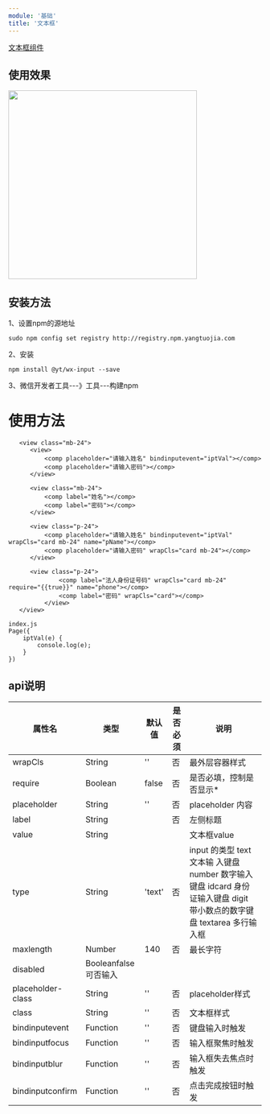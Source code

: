 ```yaml
---
module: '基础'
title: '文本框'
---
```


[文本框组件](http://git.hipac.cn/fed-wx-conpoment/yt-wx-input)

## 使用效果

<img src="http://img.hicdn.cn/fed/images/20190128/e5dedd9695741a6513412a79c4cae32e.png" width="375" />

## 安装方法

1、设置npm的源地址

```
sudo npm config set registry http://registry.npm.yangtuojia.com
```
2、安装

```
npm install @yt/wx-input --save
```

3、微信开发者工具---》工具---构建npm



# 使用方法
```
   <view class="mb-24">
      <view>
          <comp placeholder="请输入姓名" bindinputevent="iptVal"></comp>
          <comp placeholder="请输入密码"></comp>
      </view>
  
      <view class="mb-24">
          <comp label="姓名"></comp>
          <comp label="密码"></comp>
      </view>
  
      <view class="p-24">
          <comp placeholder="请输入姓名" bindinputevent="iptVal" wrapCls="card mb-24" name="pName"></comp>
          <comp placeholder="请输入密码" wrapCls="card mb-24"></comp>
      </view>
  
      <view class="p-24">
              <comp label="法人身份证号码" wrapCls="card mb-24" require="{{true}}" name="phone"></comp>
              <comp label="密码" wrapCls="card"></comp>
          </view>
   </view>

index.js
Page({
    iptVal(e) {
        console.log(e);
    }
})
```

## api说明

| 属性名                  | 类型        | 默认值      | 是否必须        | 说明                                              |
|------------------------|-------------|------------|----------------|---------------------------------------------------|
| wrapCls               | String      |   ''       | 否             | 最外层容器样式|
| require               | Boolean      |   false       | 否             | 是否必填，控制是否显示*|
| placeholder               | String      |   ''       | 否             | placeholder 内容
| label           | String    |            | 否             | 左侧标题   |
| value           | String         |             |               | 文本框value
| type            | String  | 'text' |否 |input 的类型 text	文本输 入键盘 number	数字输入键盘 idcard	身份证输入键盘 digit	带小数点的数字键盘 textarea 多行输入框
| maxlength  | Number | 140 | 否 | 最长字符
| disabled  | Booleanfalse 可否输入
| placeholder-class | String | '' | 否 |placeholder样式
| class | String | '' | 否 |文本框样式
| bindinputevent  | Function | '' | 否 |键盘输入时触发
| bindinputfocus  | Function | '' | 否 |输入框聚焦时触发
| bindinputblur | Function | '' | 否 |输入框失去焦点时触发
| bindinputconfirm  | Function | '' | 否 | 点击完成按钮时触发
